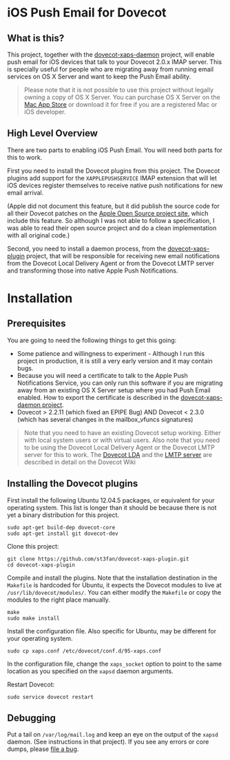 iOS Push Email for Dovecot
==========================

What is this?
-------------

This project, together with the [dovecot-xaps-daemon](https://github.com/st3fan/dovecot-xaps-daemon) project, will enable push email for iOS devices that talk to your Dovecot 2.0.x IMAP server. This is specially useful for people who are migrating away from running email services on OS X Server and want to keep the Push Email ability.

> Please note that it is not possible to use this project without legally owning a copy of OS X Server. You can purchase OS X Server on the [Mac App Store](https://itunes.apple.com/ca/app/os-x-server/id714547929?mt=12) or download it for free if you are a registered Mac or iOS developer.

High Level Overview
-------------------

There are two parts to enabling iOS Push Email. You will need both parts for this to work.

First you need to install the Dovecot plugins from this project. The Dovecot plugins add support for the `XAPPLEPUSHSERVICE` IMAP extension that will let iOS devices register themselves to receive native push notifications for new email arrival.

(Apple did not document this feature, but it did publish the source code for all their Dovecot patches on the [Apple Open Source project site](http://www.opensource.apple.com/source/dovecot/dovecot-293/), which include this feature. So although I was not able to follow a specification, I was able to read their open source project and do a clean implementation with all original code.)

Second, you need to install a daemon process, from the [dovecot-xaps-plugin](https://github.com/st3fan/dovecot-xaps-daemon) project, that will be responsible for receiving new email notifications from the Dovecot Local Delivery Agent or from the Dovecot LMTP server and transforming those into native Apple Push Notifications.

Installation
============

Prerequisites
-------------

You are going to need the following things to get this going:

* Some patience and willingness to experiment - Although I run this project in production, it is still a very early version and it may contain bugs.
* Because you will need a certificate to talk to the Apple Push Notifications Service, you can only run this software if you are migrating away from an existing OS X Server setup where you had Push Email enabled. How to export the certificate is described in the [dovecot-xaps-daemon project](https://github.com/st3fan/dovecot-xaps-daemon).
* Dovecot > 2.2.11 (which fixed an EPIPE Bug) AND Dovecot < 2.3.0 (which has several changes in the mailbox_vfuncs signatures) 

> Note that you need to have an existing Dovecot setup working. Either with local system users or with virtual users. Also note that you need to be using the Dovecot Local Delivery Agent or the Dovecot LMTP server for this to work. The [Dovecot LDA](http://wiki2.dovecot.org/LDA) and the [LMTP server](http://wiki2.dovecot.org/LMTP) are described in detail on the Dovecot Wiki

Installing the Dovecot plugins
------------------------------

First install the following Ubuntu 12.04.5 packages, or equivalent for your operating system. This list is longer than it should be because there is not yet a binary distribution for this project.

```
sudo apt-get build-dep dovecot-core
sudo apt-get install git dovecot-dev
```

Clone this project:

```
git clone https://github.com/st3fan/dovecot-xaps-plugin.git
cd dovecot-xaps-plugin
```

Compile and install the plugins. Note that the installation destination in the `Makefile` is hardcoded for Ubuntu, it expects the Dovecot modules to live at `/usr/lib/dovecot/modules/`. You can either modify the `Makefile` or copy the modules to the right place manually.

```
make
sudo make install
```

Install the configuration file. Also specific for Ubuntu, may be different for your operating system.

```
sudo cp xaps.conf /etc/dovecot/conf.d/95-xaps.conf
```

In the configuration file, change the `xaps_socket` option to point to the same location as you specified on the `xapsd` daemon arguments.

Restart Dovecot:

```
sudo service dovecot restart
```

Debugging
---------

Put a tail on `/var/log/mail.log` and keep an eye on the output of the `xapsd` daemon. (See instructions in that project). If you see any errors or core dumps, please [file a bug](https://github.com/st3fan/dovecot-xaps-plugin/issues/new).

